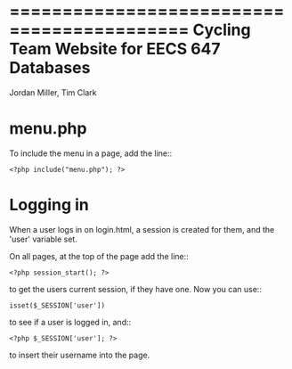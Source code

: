 ===========================================
Cycling Team Website for EECS 647 Databases
===========================================

Jordan Miller, Tim Clark

menu.php
========

To include the menu in a page, add the line::

    <?php include("menu.php"); ?>


Logging in
==========

When a user logs in on login.html, a session is created for them, and the
'user' variable set.

On all pages, at the top of the page add the line::

    <?php session_start(); ?>

to get the users current session, if they have one. Now you can use::

    isset($_SESSION['user'])

to see if a user is logged in, and::

    <?php $_SESSION['user']; ?>

to insert their username into the page.